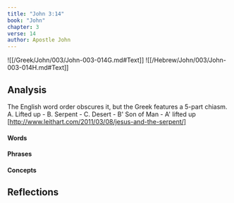 ```yaml
---
title: "John 3:14"
book: "John"
chapter: 3
verse: 14
author: Apostle John
---
```

![[/Greek/John/003/John-003-014G.md#Text]]
![[/Hebrew/John/003/John-003-014H.md#Text]]

## Analysis

The English word order obscures it, but the Greek features a 5-part chiasm. A. Lifted up - B. Serpent - C. Desert - B' Son of Man - A' lifted up [http://www.leithart.com/2011/03/08/jesus-and-the-serpent/]

#### Words

#### Phrases

#### Concepts

## Reflections
